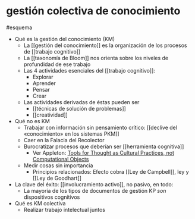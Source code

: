 # gestión colectiva de conocimiento
#esquema 

- Qué es la gestión del conocimiento (KM)
    - La [[gestión del conocimiento]] es la organización de los procesos de [[trabajo cognitivo]]
    - La [[taxonomía de Bloom]] nos orienta sobre los niveles de profundidad de ese trabajo
    - Las 4 actividades esenciales del [[trabajo cognitivo]]:
        - Explorar
        - Aprender
        - Pensar
        - Crear
    - Las actividades derivadas de éstas pueden ser
        - [[técnicas de solución de problemas]]
        - [[creatividad]]
- Qué no es KM
    - Trabajar con información sin pensamiento crítico: [[declive del «conocimiento» en los sistemas PKM]]
    - Caer en la Falacia del Recolector
    - Burocratizar procesos que deberían ser [[herramienta cognitiva]]
        - Ver Appleton: [Tools for Thought as Cultural Practices, not Computational Objects](https://maggieappleton.com/tools-for-thought)
    - Medir cosas sin importancia
        - Principios relacionados: Efecto cobra [[Ley de Campbell]], ley y [[Ley de Goodhart]]
- La clave del éxito: [[involucramiento activo]], no pasivo, en todo: 
    - La mayoría de los tipos de documentos de gestión KP *son* dispositivos cognitivos
- Qué es KM colectiva
    - Realizar trabajo intelectual juntos
